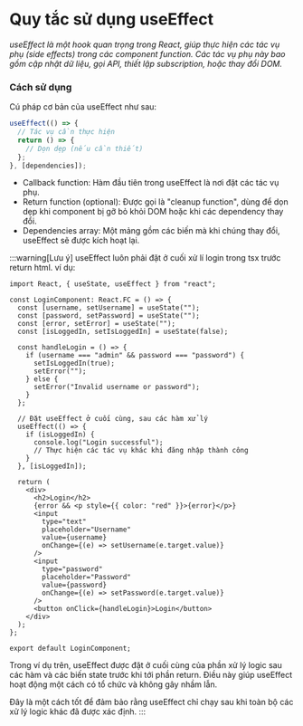 # Quy tắc sử dụng useEffect

_useEffect là một hook quan trọng trong React, giúp thực hiện các tác vụ phụ (side effects) trong các component function. Các tác vụ phụ này bao gồm cập nhật dữ liệu, gọi API, thiết lập subscription, hoặc thay đổi DOM._

### Cách sử dụng

Cú pháp cơ bản của useEffect như sau:

```ts
useEffect(() => {
  // Tác vụ cần thực hiện
  return () => {
    // Dọn dẹp (nếu cần thiết)
  };
}, [dependencies]);
```

- Callback function: Hàm đầu tiên trong useEffect là nơi đặt các tác vụ phụ.
- Return function (optional): Được gọi là "cleanup function", dùng để dọn dẹp khi component bị gỡ bỏ khỏi DOM hoặc khi các dependency thay đổi.
- Dependencies array: Một mảng gồm các biến mà khi chúng thay đổi, useEffect sẽ được kích hoạt lại.

:::warning[Lưu ý]
useEffect luôn phải đặt ở cuối xử lí login trong tsx trước return html.
ví dụ:

```tsx
import React, { useState, useEffect } from "react";

const LoginComponent: React.FC = () => {
  const [username, setUsername] = useState("");
  const [password, setPassword] = useState("");
  const [error, setError] = useState("");
  const [isLoggedIn, setIsLoggedIn] = useState(false);

  const handleLogin = () => {
    if (username === "admin" && password === "password") {
      setIsLoggedIn(true);
      setError("");
    } else {
      setError("Invalid username or password");
    }
  };

  // Đặt useEffect ở cuối cùng, sau các hàm xử lý
  useEffect(() => {
    if (isLoggedIn) {
      console.log("Login successful");
      // Thực hiện các tác vụ khác khi đăng nhập thành công
    }
  }, [isLoggedIn]);

  return (
    <div>
      <h2>Login</h2>
      {error && <p style={{ color: "red" }}>{error}</p>}
      <input
        type="text"
        placeholder="Username"
        value={username}
        onChange={(e) => setUsername(e.target.value)}
      />
      <input
        type="password"
        placeholder="Password"
        value={password}
        onChange={(e) => setPassword(e.target.value)}
      />
      <button onClick={handleLogin}>Login</button>
    </div>
  );
};

export default LoginComponent;
```

Trong ví dụ trên, useEffect được đặt ở cuối cùng của phần xử lý logic sau các hàm và các biến state trước khi tới phần return. Điều này giúp useEffect hoạt động một cách có tổ chức và không gây nhầm lẫn.

Đây là một cách tốt để đảm bảo rằng useEffect chỉ chạy sau khi toàn bộ các xử lý logic khác đã được xác định.
:::
